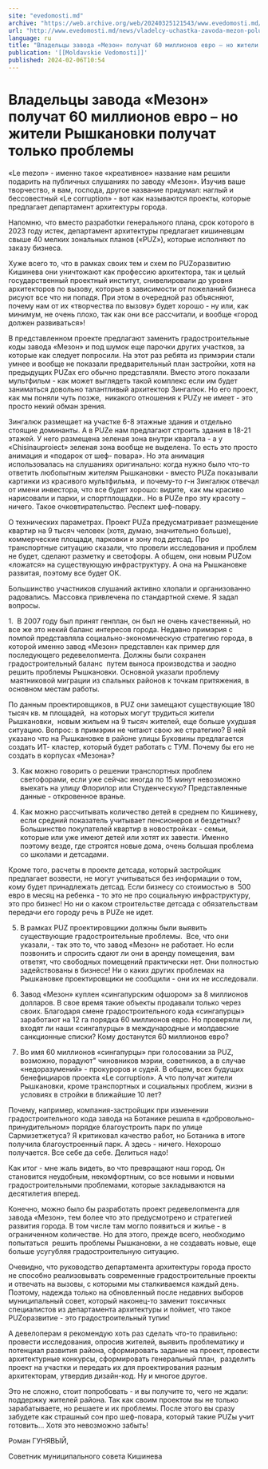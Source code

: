 ```yaml
---
site: "evedomosti.md"
archive: "https://web.archive.org/web/20240325121543/www.evedomosti.md/news/vladelcy-uchastka-zavoda-mezon-poluchat-60-millionov-evro-no"
url: "http://www.evedomosti.md/news/vladelcy-uchastka-zavoda-mezon-poluchat-60-millionov-evro-no"
language: ru
title: "Владельцы завода «Мезон» получат 60 миллионов евро – но жители Рышкановки получат только проблемы"
publication: '[[Moldavskie Vedomosti]]'
published: 2024-02-06T10:54
---
```


# Владельцы завода «Мезон» получат 60 миллионов евро – но жители Рышкановки получат только проблемы

«Le mezon» - именно такое «креативное» название нам решили подарить на публичных слушаниях по заводу «Мезон». Изучив ваше творчество, я вам, господа, другое название придумал: наглый и бессовестный «Le corruption» - вот как называются проекты, которые предлагает департамент архитектуры города.

Напомню, что вместо разработки генерального плана, срок которого в 2023 году истек, департамент архитектуры предлагает кишиневцам свыше 40 мелких зональных планов («PUZ»), которые исполняют по заказу бизнеса.

Хуже всего то, что в рамках своих тем и схем по PUZоразвитию Кишинева они уничтожают как профессию архитектора, так и целый государственный проектный институт, снивелировали до уровня архитекторов по вызову, которые в зависимости от пожеланий бизнеса рисуют все что ни попадя. При этом в очередной раз объясняют, почему нам от их «творчества по вызову» будет хорошо - ну или, как минимум, не очень плохо, так как они все рассчитали, и вообще «город должен развиваться»!

В представленном проекте предлагают заменить градостроительные коды завода «Мезон» и под шумок еще парочки других участков, за которые как следует попросили. На этот раз ребята из примэрии стали умнее и вообще не показали предварительный план застройки, хотя на предыдущих PUZах его обычно представляли. Вместо этого показали мультфильм - как может выглядеть такой комплекс если им будет заниматься довольно талантливый архитектор Зингалюк. Но его проект, как мы поняли чуть позже,  никакого отношения к PUZу не имеет - это просто некий обман зрения.

Зингалюк размещает на участке 6-8 этажные здания и отдельно стоящие доминанты. А в PUZе нам предлагают строить здания в 18-21 этажей. У него размещена зеленая зона внутри квартала - а у «Сhisinauproiect» зеленая зона вообще не выделена. То есть это просто анимация и «подарок от шеф- повара». Но эта анимация использовалась на слушаниях оригинально: когда нужно было что-то ответить любопытным жителям Рышкановки - вместо PUZа показывали картинки из красивого мультфильма,  и почему-то г-н Зингалюк отвечал от имени инвестора, что все будет хорошо: видите,  как мы красиво нарисовали и парки, и спортплощадки.. Но в PUZе про эту красоту – ничего. Такое очковтирательство. Респект шеф-повару.

О технических параметрах. Проект PUZа предусматривает размещение квартир на 9 тысяч человек (хотя, думаю, значительно больше), коммерческие площади, парковки и зону под детсад. Про транспортные ситуацию сказали, что провели исследования и проблем не будет, сделают разметку и светофоры. А общем, они новым PUZом «ложатся» на существующую инфраструктуру. А она на Рышкановке развитая, поэтому все будет ОК.

Большинство участников слушаний активно хлопали и организованно радовались. Массовка привлечена по стандартной схеме. Я задал вопросы.

1.  В 2007 году был принят генплан, он был не очень качественный, но все же это некий баланс интересов города. Недавно примэрия с помпой представляла социально-экономическую стратегию города, в которой именно завод «Мезон» представлен как пример для последующего редевелопмента. Должны были сохранен градостроительный баланс  путем выноса производства и заодно решить проблемы Рышкановки. Основной указали проблему  маятниковой миграции из спальных районов к точкам притяжения, в основном местам работы.

По данным проектировщиков, в PUZ они замещают существующие 180 тысяч кв. м площадей,  на которых могут трудиться жители Рышкановки,  новым жильем на 9 тысяч жителей, еще больше ухудшая ситуацию. Вопрос: в примэрии не читают свою же стратегию? В ней указано что на Рышкановке в районе улицы Буковины предлагается создать ИТ- кластер, который будет работать с ТУМ. Почему бы его не создать в корпусах «Мезона»?

3. Как можно говорить о решении транспортных проблем светофорами, если уже сейчас иногда по 15 минут невозможно выехать на улицу Флорилор или Студенческую? Представленные данные - откровенное вранье.

4. Как можно рассчитывать количество детей в среднем по Кишиневу, если средний показатель учитывает пенсионеров и бездетных? Большинство покупателей квартир в новостройках - семьи,  которые или уже имеют детей или хотят их завести. Именно поэтому везде, где строятся новые дома, очень большая проблема со школами и детсадами.

Кроме того, расчеты в проекте детсада, который застройщик предлагает возвести, не могут учитываться без информации о том, кому будет принадлежать детсад. Если бизнесу со стоимостью в  500 евро в месяц на ребенка - то это не про социальную инфраструктуру, это про бизнес! Но ни о каком строительстве детсада с обязательствам  передачи его городу речь в PUZе не идет.

5. В рамках PUZ проектировщики должны были выявить существующие градостроительные проблемы.  Все, что они указали, - так это то, что завод «Мезон» не работает. Но если позвонить и спросить сдают ли они в аренду помещения, вам ответят, что свободных помещений практически нет. Они полностью задействованы в бизнесе! Ни о каких других проблемах на Рышкановке проектировщики не сообщили - они их не исследовали.

6. Завод «Мезон» куплен «сингапурским офшором» за 8 миллионов долларов. В свое время такие объекты продавали только через своих. Благодаря смене градостроительного кода «сингапурцы» заработают на 12 га порядка 60 миллионов евро. Но проверяли ли, входят ли наши «сингапурцы» в международные и молдавские санкционные списки? Кому достанутся 60 миллионов евро?

7. Во имя 60 миллионов «сингапурцы» при голосовании за PUZ, возможно, порадуют" чиновников мэрии, советников, а в случае «недоразумений» - прокуроров и судей. В общем, всех будущих бенефициаров проекта «Le corruption». А что получат жители Рышкановки, кроме транспортных и социальных проблем, жизни в условиях в стройки в ближайшие 10 лет?

Почему, например, компания-застройщик при изменении градостроительного кода завода на Ботанике решила в «добровольно-принудительном» порядке благоустроить парк по улице Сармизетжетуса? Я критиковал качество работ, но Ботаника в итоге получила благоустроенный парк. А здесь - ничего. Нехорошо получается. Все себе да себе. Делиться надо!

Как итог - мне жаль видеть, во что превращают наш город. Он становится неудобным, некомфортным, со все новыми и новыми градостроительными проблемами, которые закладываются на десятилетия вперед.

Конечно, можно было бы разработать проект редевелопмента для завода «Мезон», тем более что это предусмотрено и стратегией развития города. В том числе там могло появиться и жилье - в ограниченном количестве. Но для этого, прежде всего, необходимо попытаться  решить проблемы Рышкановки, а не создавать новые, еще больше усугубляя градостроительную ситуацию.

Очевидно, что руководство департамента архитектуры города просто не способно реализовывать современные градостроительные проекты и отвечать на вызовы, с которыми мы сталкиваемся каждый день. Поэтому, надежда только на обновленный после недавних выборов муниципальный совет, который наконец-то заменит токсичных специалистов из департамента архитектуры и поймет, что такое PUZоразвитие - это градостроительный тупик!

А девелоперам я рекомендую хоть раз сделать что-то правильно: провести исследования, опросив жителей, выявить проблематику и потенциал развития района, сформировать задание на проект, провести архитектурные конкурсы, сформировать генеральный план,  разделить проект на участки и передать их для проектирования разным архитекторам, утвердив дизайн-код. Ну и многое другое.

Это не сложно, стоит попробовать - и вы получите то, чего не ждали: поддержку жителей района. Так как своим проектом вы не только зарабатываете, но решаете и их проблемы. После этого вы сразу забудете как страшный сон про шеф-повара, который такие PUZы учит готовить... Хотя это невозможно забыть!

Роман ГУНЯВЫЙ,

Советник муниципального совета Кишинева